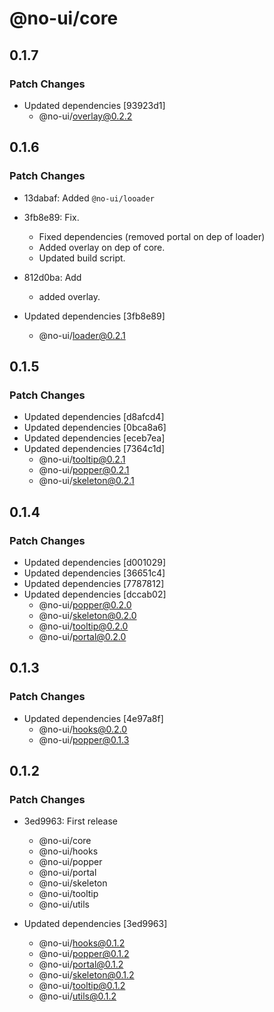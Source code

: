 # @no-ui/core

## 0.1.7

### Patch Changes

- Updated dependencies [93923d1]
  - @no-ui/overlay@0.2.2

## 0.1.6

### Patch Changes

- 13dabaf: Added `@no-ui/looader`
- 3fb8e89: Fix.

  - Fixed dependencies (removed portal on dep of loader)
  - Added overlay on dep of core.
  - Updated build script.

- 812d0ba: Add

  - added overlay.

- Updated dependencies [3fb8e89]
  - @no-ui/loader@0.2.1

## 0.1.5

### Patch Changes

- Updated dependencies [d8afcd4]
- Updated dependencies [0bca8a6]
- Updated dependencies [eceb7ea]
- Updated dependencies [7364c1d]
  - @no-ui/tooltip@0.2.1
  - @no-ui/popper@0.2.1
  - @no-ui/skeleton@0.2.1

## 0.1.4

### Patch Changes

- Updated dependencies [d001029]
- Updated dependencies [36651c4]
- Updated dependencies [7787812]
- Updated dependencies [dccab02]
  - @no-ui/popper@0.2.0
  - @no-ui/skeleton@0.2.0
  - @no-ui/tooltip@0.2.0
  - @no-ui/portal@0.2.0

## 0.1.3

### Patch Changes

- Updated dependencies [4e97a8f]
  - @no-ui/hooks@0.2.0
  - @no-ui/popper@0.1.3

## 0.1.2

### Patch Changes

- 3ed9963: First release

  - @no-ui/core
  - @no-ui/hooks
  - @no-ui/popper
  - @no-ui/portal
  - @no-ui/skeleton
  - @no-ui/tooltip
  - @no-ui/utils

- Updated dependencies [3ed9963]
  - @no-ui/hooks@0.1.2
  - @no-ui/popper@0.1.2
  - @no-ui/portal@0.1.2
  - @no-ui/skeleton@0.1.2
  - @no-ui/tooltip@0.1.2
  - @no-ui/utils@0.1.2
